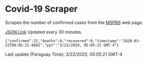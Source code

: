# Covid-19 Scraper

Scrapes the number of confirmed cases from the [MSPBS](https://www.mspbs.gov.py/covid-19.php) web page.

[JSON Link](https://jmayalag.github.io/covid19-scrape/cases.json)
Updated every 30 minutes.
```
{"confirmed":22,"deaths":0,"recovered":0,"timestamp":"2020-03-22T09:05:21.808Z","pyt":"3/22/2020, 05:05:21 GMT-4"}
```
Last update (Paraguay Time): 3/22/2020, 05:05:21 GMT-4